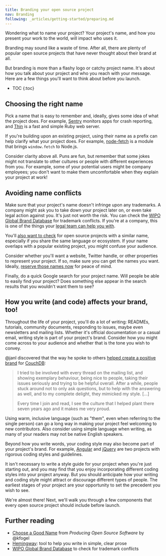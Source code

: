 ```yaml
---
title: Branding your open source project
nav: Branding
following: _articles/getting-started/preparing.md
---
```


Wondering what to name your project? Your project's name, and how you present your work to the world, will impact who uses it.

Branding may sound like a waste of time. After all, there are plenty of popular open source projects that have never thought about their brand at all.

But branding is more than a flashy logo or catchy project name. It's about how you talk about your project and who you reach with your message. Here are a few things you'll want to think about before you launch.

* TOC
{:toc}

## Choosing the right name

Pick a name that is easy to remember and, ideally, gives some idea of what the project does. For example, [Sentry](https://github.com/getsentry/sentry) monitors apps for crash reporting, and [Thin](https://github.com/macournoyer/thin) is a fast and simple Ruby web server.

If you're building upon an existing project, using their name as a prefix can help clarify what your project does. For example, [node-fetch](https://github.com/bitinn/node-fetch) is a module that brings `window.fetch` to Node.js.

Consider clarity above all. Puns are fun, but remember that some jokes might not translate to other cultures or people with different experiences from you. For example, some of your potential users might be company employees; you don't want to make them uncomfortable when they explain your project at work!

## Avoiding name conflicts

Make sure that your project's name doesn't infringe upon any trademarks. A company might ask you to take down your project later on, or even take legal action against you. It's just not worth the risk. You can check the [WIPO Global Brand Database](http://www.wipo.int/branddb/en/) for trademark conflicts. If you're at a company, this is one of the things your [legal team can help you with](../legal/#what-does-my-companys-legal-team-need-to-know).

You'll [also want to check](http://ivantomic.com/projects/ospnc/) for open source projects with a similar name, especially if you share the same language or ecosystem. If your name overlaps with a popular existing project, you might confuse your audience.

Consider whether you'll want a website, Twitter handle, or other properties to represent your project. If so, make sure you can get the names you want. Ideally, [reserve those names now](https://instantdomainsearch.com/) for peace of mind.

Finally, do a quick Google search for your project name. Will people be able to easily find your project? Does something else appear in the search results that you wouldn't want them to see?

## How you write (and code) affects your brand, too!

Throughout the life of your project, you'll do a lot of writing: READMEs, tutorials, community documents, responding to issues, maybe even newsletters and mailing lists. Whether it's official documentation or a casual email, writing style is part of your project's brand. Consider how you might come across to your audience and whether that is the tone you wish to convey.

@janl discovered that the way he spoke to others [helped create a positive brand](http://writing.jan.io/2015/11/20/sustainable-open-source.html) for [CouchDB](https://github.com/apache/couchdb):

> I tried to be involved with every thread on the mailing list, and showing exemplary behaviour, being nice to people, taking their issues seriously and trying to be helpful overall. After a while, people stuck around not to only ask questions, but to help with the answering as well, and to my complete delight, they mimicked my style. \[...\]
>
> Every time I join and read, I see the culture that I helped plant there seven years ago and it makes me very proud.

Using warm, inclusive language (such as "them", even when referring to the single person) can go a long way in making your project feel welcoming to new contributors. Also consider using simple language when writing, as many of your readers may not be native English speakers.

Beyond how you write words, your coding style may also become part of your project's brand. For example, [Angular](https://github.com/johnpapa/angular-styleguide) and [jQuery](http://contribute.jquery.org/style-guide/js/) are two projects with rigorous coding styles and guidelines.

It isn't necessary to write a style guide for your project when you're just starting out, and you may find that you enjoy incorporating different coding styles into your project anyway. But you should anticipate how your writing and coding style might attract or discourage different types of people. The earliest stages of your project are your opportunity to set the precedent you wish to see.

We're almost there! Next, we'll walk you through a few components that every open source project should include before launch.

## Further reading

* [Choose a Good Name](http://producingoss.com/en/getting-started.html#choosing-a-name) from _Producing Open Source Software_ by @kfogel
* [Hemingway](http://www.hemingwayapp.com/): tool to help you write in simple, clear prose
* [WIPO Global Brand Database](http://www.wipo.int/branddb/en/) to check for trademark conflicts
